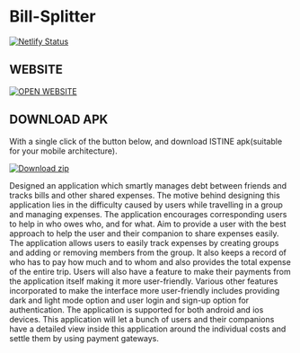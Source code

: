 # Bill-Splitter
[![Netlify Status](https://api.netlify.com/api/v1/badges/d71386ca-989d-4cf1-a09a-791d466c3a6c/deploy-status)](https://app.netlify.com/sites/bill-splitter-shrey/deploys)

## WEBSITE

[![OPEN WEBSITE](https://custom-icon-badges.herokuapp.com/badge/-Download-blue?style=for-the-badge&logo=download&logoColor=white "GOTO WEB")](https://bill-splitter-shrey.netlify.app/)
## DOWNLOAD APK

With a single click of the button below, and download ISTINE apk(suitable for your mobile architecture).
<!-- BEGIN LATEST DOWNLOAD BUTTON -->
[![Download zip](https://custom-icon-badges.herokuapp.com/badge/-Download-blue?style=for-the-badge&logo=download&logoColor=white "Download zip")](https://drive.google.com/file/d/1leNhjD-IVTYUAf8DNuDH25UBGDlJJaPS/view)
<!-- END LATEST DOWNLOAD BUTTON -->

Designed an application which smartly manages debt between friends and tracks bills and other shared expenses.
The motive behind designing this application lies in the difficulty caused by users while travelling in a group and managing expenses. 
The application encourages corresponding users to help in who owes who, and for what. Aim to provide a user with the best approach to help the user and their companion to share expenses easily.
The application allows users to easily track expenses by creating groups and adding or removing members from the group. It also keeps a record of who has to pay how much and to whom and also provides the total expense of the entire trip. Users will also have a feature to make their payments from the application itself making it more user-friendly.
Various other features incorporated to make the interface more user-friendly includes providing dark and light mode option and user login and sign-up option for authentication.
The application is supported for both android and ios devices.
This application will let a bunch of users and their companions have a detailed view inside this application around the individual costs and settle them by using payment gateways.
